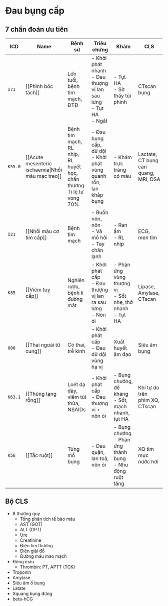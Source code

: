 # Đau bụng cấp

## 7 chẩn đoán ưu tiên


| ICD     | Name                                              | Bệnh sử                                                                | Triệu chứng                                                             | Khám                                                           | CLS                                  |
| ------- | ------------------------------------------------- | ---------------------------------------------------------------------- | ----------------------------------------------------------------------- | -------------------------------------------------------------- | ------------------------------------ |
| `I71`   | [[Phình bóc tách]]                                | Lớn tuổi, bệnh tim mạch, ĐTĐ                                           | - Khởi phát nhanh<br>- Đau thượng vị lan sau lưng<br>- Tụt HA<br>- Ngất | - Tụt HA<br>- Sờ thấy túi phình                                | CTscan bụng                          |
| `K55.0` | [[Acute mesenteric ischaemia\|Nhồi máu mạc treo]] | Bệnh tim mạch, RL nhịp, RL huyết học, chấn thương<br>Tỉ lệ tử vong 70% | - Đau bụng cấp, dữ dội<br>- Khởi phát vùng quanh rốn, lan khắp bụng     | - Khám trực tràng có máu                                       | Lactate, CT bụng cản quang, MRI, DSA |
| `I21`   | [[Nhồi máu cơ tim cấp]]                           | Bệnh tim mạch                                                          | - Buồn nôn, nôn<br>- Vã mồ hôi<br>- Tay chân lạnh                       | - Ran ẩm<br>- RL nhịp                                          | ECG, men tim                         |
| `K85`   | [[Viêm tuỵ cấp]]                                  | Nghiện rượu, bệnh lí đường mật                                         | - Khởi phát cấp<br>- Đau thượng vị lan ra sau lưng<br>- Nôn ói          | - Phản ứng vùng thượng vị<br>- Sốt nhẹ, thở nhanh<br>- Tụt HA  | Lipase, Amylase, CTscan              |
| `O00`   | [[Thai ngoài tử cung]]                            | Có thai, trễ kinh                                                      | - Khởi phát cấp<br>- Đau dữ dội vùng hạ vị                              | Xuất huyết âm đạo                                              | Siêu âm bụng                         |
| `K63.1` | [[Thủng tạng rỗng]]                               | Loét dạ dày, viêm túi thừa, NSAIDs                                     | - Khởi phát cấp<br>- Đau thượng vị + nôn ói                             | - Bụng chướng, đề kháng<br>- Sốt, mạch nhanh, tụt HA           | Khí tự do trên phim XQ, CTscan       |
| `K56`   | [[Tắc ruột]]                                      | Từng mổ bụng                                                           | - Đau quặn, lan toả, nôn ói                                             | - Bụng chướng<br>- Phản ứng thành bụng<br>- Nhu động ruột tăng | XQ tìm mực nước hơi                  |


## Bộ CLS
- 8 thường quy
	- Tổng phân tích tế bào máu
	- AST (GOT)
	- ALT (GPT)
	- Ure
	- Creatinine
	- Điện tim thường
	- Điện giải đồ
	- Đường máu mao mạch
- Đông máu
	- Thrombin: PT, APTT (TCK)
- Troponin
- Amylase
- Siêu âm ổ bụng
- Latate
- Xquang bụng đứng
- beta-hCG